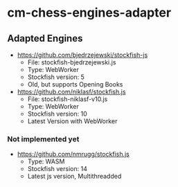 # cm-chess-engines-adapter

## Adapted Engines

- https://github.com/bjedrzejewski/stockfish-js
  - File: stockfish-bjedrzejewski.js
  - Type: WebWorker
  - Stockfish version: 5 
  - Old, but supports Opening Books
- https://github.com/niklasf/stockfish.js
  - File: stockfish-niklasf-v10.js
  - Type: WebWorker
  - Stockfish version: 10
  - Latest Version with WebWorker


### Not implemented yet
- https://github.com/nmrugg/stockfish.js
  - Type: WASM
  - Stockfish version: 14
  - Latest js version, Multithreadded
